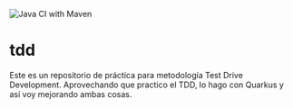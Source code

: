 ![Java CI with Maven](https://github.com/Milfist/tdd/workflows/Java%20CI%20with%20Maven/badge.svg?branch=main)

# tdd

Este es un repositorio de práctica para metodología Test Drive Development. Aprovechando que practico el TDD, lo hago con Quarkus y así voy mejorando ambas cosas.






